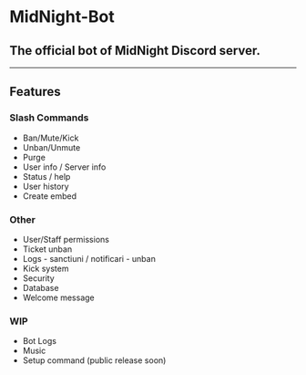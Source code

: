 # MidNight-Bot
## The official bot of MidNight Discord server.
---
## Features
### Slash Commands
- Ban/Mute/Kick
- Unban/Unmute
- Purge
- User info / Server info
- Status / help
- User history
- Create embed

### Other
- User/Staff permissions
- Ticket unban
- Logs - sanctiuni / notificari - unban
- Kick system
- Security
- Database
- Welcome message

### WIP
- Bot Logs
- Music
- Setup command (public release soon)
